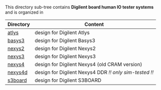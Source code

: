 This directory sub-tree contains **Digilent board human IO tester systems** 
and is organized in

| Directory | Content |
| --------- | ------- |
| [atlys](atlys)     | design for Digilent Atlys |
| [basys3](basys3)   | design for Digilent Basys3 |
| [nexys2](nexys2)   | design for Digilent Nexys2 |
| [nexys3](nexys3)   | design for Digilent Nexys3 |
| [nexys4](nexys4)   | design for Digilent Nexys4 (old CRAM version) |
| [nexys4d](nexys4d) | design for Digilent Nexys4 DDR _!! only sim-tested !!_ |
| [s3board](s3board) | design for Digilent S3BOARD |

